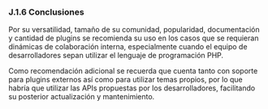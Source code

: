 ### J.1.6 Conclusiones

Por su versatilidad, tamaño de su comunidad, popularidad, documentación y cantidad de plugins se recomienda su uso en los casos que se requieran dinámicas de colaboración interna, especialmente cuando el equipo de desarrolladores sepan utilizar el lenguaje de programación PHP. 

Como recomendación adicional se recuerda que cuenta tanto con soporte para plugins externos así como para utilizar temas propios, por lo que habría que utilizar las APIs propuestas por los desarrolladores, facilitando su posterior actualización y mantenimiento. 


